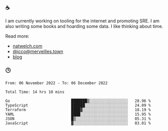### ☕

I am currently working on tooling for the internet and promoting SRE. I am also writing some books and hoarding some data. I like thinking about time. 

Read more:

 - [natwelch.com](https://natwelch.com)
 - [@icco@merveilles.town](https://merveilles.town/@icco)
 - [blog](https://writing.natwelch.com)

### 🕒

<!--START_SECTION:waka-->

```text
From: 06 November 2022 - To: 06 December 2022

Total Time: 14 hrs 10 mins

Go                           ███████▒░░░░░░░░░░░░░░░░░   28.96 %
TypeScript                   ██████░░░░░░░░░░░░░░░░░░░   24.09 %
Terraform                    ████▓░░░░░░░░░░░░░░░░░░░░   18.19 %
YAML                         ████░░░░░░░░░░░░░░░░░░░░░   15.95 %
JSON                         █▒░░░░░░░░░░░░░░░░░░░░░░░   05.31 %
JavaScript                   ▓░░░░░░░░░░░░░░░░░░░░░░░░   03.01 %
```

<!--END_SECTION:waka-->
